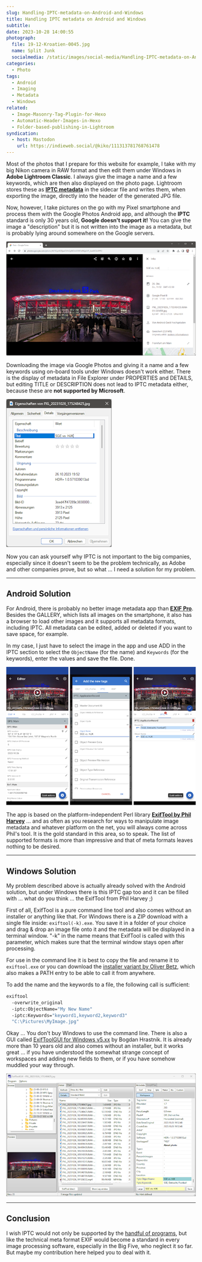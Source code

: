 ```yaml
---
slug: Handling-IPTC-metadata-on-Android-and-Windows
title: Handling IPTC metadata on Android and Windows
subtitle: 
date: 2023-10-28 14:00:55
photograph:
  file: 19-12-Kroatien-0045.jpg
  name: Split Junk
  socialmedia: /static/images/social-media/Handling-IPTC-metadata-on-Android-and-Windows.jpg
categories:
  - Photo
tags:
  - Android
  - Imaging
  - Metadata
  - Windows
related:
  - Image-Masonry-Tag-Plugin-for-Hexo
  - Automatic-Header-Images-in-Hexo
  - Folder-based-publishing-in-Lightroom
syndication:
  - host: Mastodon
    url: https://indieweb.social/@kiko/111313781768761478
---
```


Most of the photos that I prepare for this website for example, I take with my big Nikon camera in RAW format and then edit them under Windows in **Adobe Lightroom Classic**. I always give the image a name and a few keywords, which are then also displayed on the photo page. Lightroom stores these as [**IPTC metadata**](https://www.iptc.org/standards/photo-metadata/) in the sidecar file and writes them, when exporting the image, directly into the header of the generated JPG file.

Now, however, I take pictures on the go with my Pixel smartphone and process them with the Google Photos Android app, and although the **IPTC** standard is only 30 years old, **Google doesn't support it!** You can give the image a "description" but it is not written into the image as a metadata, but is probably lying around somewhere on the Google servers.

<!-- more -->

![Google Photos Properties](Handling-IPTC-metadata-on-Android-and-Windows/google-photos-properties.png)

Downloading the image via Google Photos and giving it a name and a few keywords using on-board tools under Windows doesn't work either. There is the display of metadata in File Explorer under PROPERTIES and DETAILS, but editing TITLE or DESCRIPTION does not lead to IPTC metadata either, because these are **not supported by Microsoft**.

![Windows Explorer Properties Metadata](Handling-IPTC-metadata-on-Android-and-Windows/windows-explorer-properties-metadata.png)

Now you can ask yourself why IPTC is not important to the big companies, especially since it doesn't seem to be the problem technically, as Adobe and other companies prove, but so what ... I need a solution for my problem.

---

## Android Solution

For Android, there is probably no better image metadata app than [**EXIF Pro**](https://play.google.com/store/apps/details?id=net.xnano.android.exifpro). Besides the GALLERY, which lists all images on the smartphone, it also has a browser to load other images and it supports all metadata formats, including IPTC. All metadata can be edited, added or deleted if you want to save space, for example.

In my case, I just have to select the image in the app and use ADD in the IPTC section to select the ``ObjectName`` (for the name) and ``Keywords`` (for the keywords), enter the values and save the file. Done.

![Android EXIF Pro](Handling-IPTC-metadata-on-Android-and-Windows/android-exif-pro.png)

The app is based on the platform-independent Perl library [**ExifTool by Phil Harvey**](https://exiftool.org/) ... and as often as you research for ways to manipulate image metadata and whatever platform on the net, you will always come across Phil's tool. It is the gold standard in this area, so to speak. The list of supported formats is more than impressive and that of meta formats leaves nothing to be desired.

---

## Windows Solution

My problem described above is actually already solved with the Android solution, but under Windows there is this IPTC gap too and it can be filled with ... what do you think ... the ExifTool from Phil Harvey ;)

First of all, ExifTool is a pure command line tool and also comes without an installer or anything like that. For Windows there is a ZIP download with a single file inside: ``exiftool(-k).exe``. You save it in a folder of your choice and drag & drop an image file onto it and the metadata will be displayed in a terminal window. "-k" in the name means that ExifTool is called with this parameter, which makes sure that the terminal window stays open after processing.

For use in the command line it is best to copy the file and rename it to ``exiftool.exe`` or you can download the [installer variant by Oliver Betz](https://oliverbetz.de/pages/Artikel/ExifTool-for-Windows), which also makes a PATH entry to be able to call it from anywhere.

To add the name and the keywords to a file, the following call is sufficient:

```cmd (lines wrapped for readability)
exiftool 
  -overwrite_original
  -iptc:ObjectName="My New Name"
  -iptc:Keywords="keyword1,keyword2,keyword3"
  "C:\Pictures\MyImage.jpg"
```

Okay ... You don't buy Windows to use the command line. There is also a GUI called [ExifToolGUI for Windows v5.xx](https://exiftool.org/gui/) by Bogdan Hrastnik. It is already more than 10 years old and also comes without an installer, but it works great ... if you have understood the somewhat strange concept of workspaces and adding new fields to them, or if you have somehow muddled your way through.

![ExifTool GUI Editing](Handling-IPTC-metadata-on-Android-and-Windows/exiftool-gui-edit.png)

---

## Conclusion

I wish IPTC would not only be supported by the [handful of programs](https://www.iptc.org/standards/photo-metadata/software-support/), but like the technical meta format EXIF would become a standard in every image processing software, especially in the Big Five, who neglect it so far. But maybe my contribution here helped you to deal with it.
